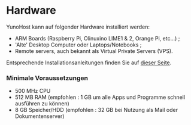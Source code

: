 # Hardware

YunoHost kann auf folgender Hardware installiert werden:
- ARM Boards (Raspberry Pi, Olinuxino LIME1 & 2, Orange Pi, etc...) ;
- 'Alte' Desktop Computer oder Laptops/Notebooks ;
- Remote servers, auch bekannt als Virtual Private Servers (VPS).

Entsprechende Installationsanleitungen finden Sie auf [dieser Seite](/install).

### Minimale Voraussetzungen

* 500 MHz CPU
* 512 MB RAM (empfohlen : 1 GB um alle Apps und Programme schnell ausführen zu können)
* 8 GB Speicher/HDD (empfohlen : 32 GB bei Nutzung als Mail oder Dokumentenserver)
